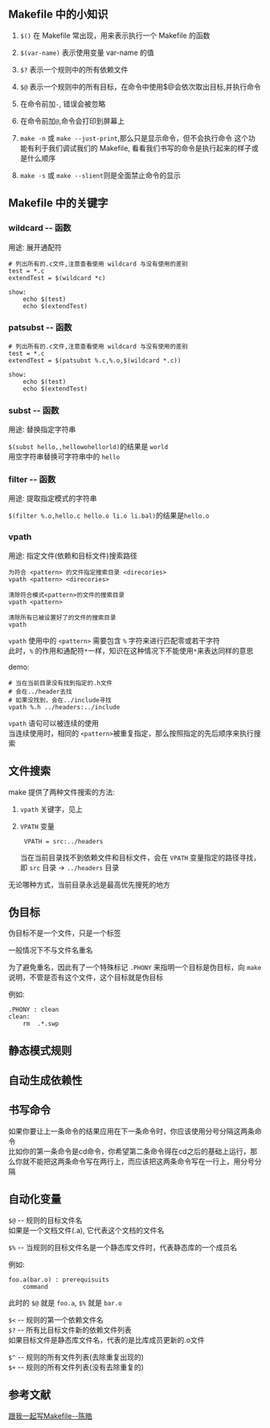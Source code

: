 
## Makefile 中的小知识

1. `$()` 在 Makefile 常出现，用来表示执行一个 Makefile 的函数 

2. `$(var-name)` 表示使用变量 var-name 的值  

3. `$?` 表示一个规则中的所有依赖文件  

4. `$@` 表示一个规则中的所有目标，在命令中使用$@会依次取出目标,并执行命令  

5. 在命令前加`-`, 错误会被忽略  

5. 在命令前加`@`,命令会打印到屏幕上  

6. `make -n` 或 `make --just-print`,那么只是显示命令，但不会执行命令  这个功能有利于我们调试我们的 Makefile, 看看我们书写的命令是执行起来的样子或是什么顺序  


7. `make -s` 或 `make --slient`则是全面禁止命令的显示  

## Makefile 中的关键字  

### wildcard -- 函数

用途: 展开通配符  
	
	# 列出所有的.c文件,注意查看使用 wildcard 与没有使用的差别  
	test = *.c
	extendTest = $(wildcard *c)

	show:
		echo $(test)
		echo $(extendTest)


### patsubst -- 函数


	# 列出所有的.c文件,注意查看使用 wildcard 与没有使用的差别  
	test = *.c
	extendTest = $(patsubst %.c,%.o,$(wildcard *.c))

	show:
		echo $(test)
		echo $(extendTest)

### subst -- 函数 

用途: 替换指定字符串  

`$(subst hello,,hellowohellorld)`的结果是 `world`  
用空字符串替换可字符串中的 `hello`

### filter -- 函数

用途: 提取指定模式的字符串  

`$(filter %.o,hello.c hello.o li.o li.bal)`的结果是`hello.o`  


### vpath

用途: 指定文件(依赖和目标文件)搜索路径


	为符合 <pattern> 的文件指定搜索目录 <direcories>
	vpath <pattern> <direcories>

	清除符合模式<pattern>的文件的搜索目录
	vpath <pattern>

	清除所有已被设置好了的文件的搜索目录
	vpath

`vpath` 使用中的 `<pattern>` 需要包含 `%` 字符来进行匹配零或若干字符  
此时，`%` 的作用和通配符`*`一样，知识在这种情况下不能使用`*`来表达同样的意思  


demo:  

	# 当在当前目录没有找到指定的.h文件
	# 会在../header去找 
	# 如果没找到，会在../include寻找
	vpath %.h ../headers:../include


`vpath` 语句可以被连续的使用  
当连续使用时，相同的 `<pattern>`被重复指定，那么按照指定的先后顺序来执行搜索  



## 文件搜索  

make 提供了两种文件搜索的方法:  

1. `vpath` 关键字，见上  
2. `VPATH` 变量  

		VPATH = src:../headers
	当在当前目录找不到依赖文件和目标文件，会在 `VPATH` 变量指定的路径寻找，即 `src` 目录 -> `../headers` 目录  

无论哪种方式，当前目录永远是最高优先搜死的地方  


## 伪目标

伪目标不是一个文件，只是一个标签  

一般情况下不与文件名重名  

为了避免重名，因此有了一个特殊标记 `.PHONY` 来指明一个目标是伪目标，向 `make` 说明，不管是否有这个文件，这个目标就是伪目标  

例如:  

	.PHONY : clean
	clean:
		rm  .*.swp

## 静态模式规则  

## 自动生成依赖性


## 书写命令  

如果你要让上一条命令的结果应用在下一条命令时，你应该使用分号分隔这两条命令  
比如你的第一条命令是cd命令，你希望第二条命令得在cd之后的基础上运行，那么你就不能把这两条命令写在两行上，而应该把这两条命令写在一行上，用分号分隔  


## 自动化变量  

`$@` -- 规则的目标文件名  
如果是一个文档文件(.a), 它代表这个文档的文件名  

`$%` -- 当规则的目标文件名是一个静态库文件时，代表静态库的一个成员名  

例如:  

	foo.a(bar.o) : prerequisuits
		command

此时的 `$@` 就是 `foo.a`, `$%` 就是 `bar.o`  

`$<` -- 规则的第一个依赖文件名  
`$?` -- 所有比目标文件新的依赖文件列表  
如果目标文件是静态库文件名，代表的是比库成员更新的.o文件  

`$^` -- 规则的所有文件列表(去除重复出现的)  
`$+` -- 规则的所有文件列表(没有去除重复的)  


## 参考文献  

[跟我一起写Makefile--陈皓](http://htwm.readthedocs.org/zh_CN/latest/index.html)
